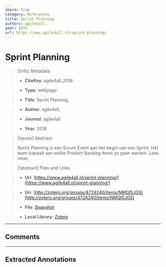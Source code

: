 ```yaml
---
share: true
category: References
title: Sprint Planning
authors: agile4all,
year: 2019
url: https://www.agile4all.nl/sprint-planning/
---
```

  
# Sprint Planning  
  
> [!info] Metadata  
> - **CiteKey**: agile4all_2019  
> - **Type**: webpage  
> - **Title**: Sprint Planning,   
> - **Author**: agile4all,  
> - **Journal**: agile4all   
> - **Year**: 2019   
  
> [!quote] Abstract  
> Sprint Planning is een Scrum Event aan het begin van een Sprint. Het team bepaalt aan welke Product Backlog items ze gaan werken. Lees meer.  
  
> [!abstract] Files and Links  
> - **Url**: [https://www.agile4all.nl/sprint-planning/](https://www.agile4all.nl/sprint-planning/)  
> - **Uri**: [http://zotero.org/groups/4724240/items/NMQI5JGS](http://zotero.org/groups/4724240/items/NMQI5JGS)  
> - **File**: [Snapshot](file:///Users/jan/Zotero/storage/3L5T9Y6X/sprint-planning.html)  
> - **Local Library**: [Zotero]((zotero://select/groups/4724240/items/NMQI5JGS))  
  
----  
  
## Comments  
  
  
  
----  
  
## Extracted Annotations  
  
